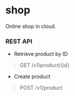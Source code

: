 # shop
Online shop in cloud.

### REST API

* Retrieve product by ID
> GET /v1/product/{id} 

* Create product
> POST /v1/product
